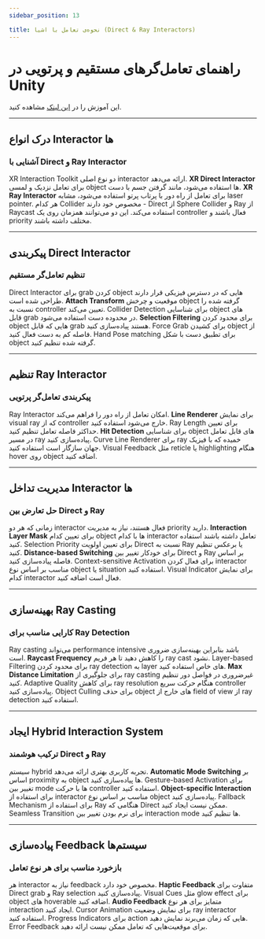 ```yaml
---
sidebar_position: 13

title: نحوه‌ی تعامل با اشیا (Direct & Ray Interactors)
---
```


# راهنمای تعامل‌گرهای مستقیم و پرتویی در Unity

این آموزش را در [این لینک](https://learn.unity.com/pathway/vr-development/unit/events-and-interactions/tutorial/2-3-direct-and-ray-interactors?version=2022.3) مشاهده کنید.

---

## درک انواع Interactor ها

### آشنایی با Direct و Ray Interactor

XR Interaction Toolkit دو نوع اصلی interactor ارائه می‌دهد. **XR Direct Interactor** برای تعامل نزدیک و لمسی object ها استفاده می‌شود، مانند گرفتن جسم با دست. **XR Ray Interactor** برای تعامل از راه دور با پرتاب پرتو استفاده می‌شود، مشابه laser pointer. هر کدام Collider مخصوص خود دارند - Direct از Sphere Collider و Ray از Raycast استفاده می‌کند. این دو می‌توانند همزمان روی یک controller فعال باشند و priority مختلف داشته باشند.

---

## پیکربندی Direct Interactor

### تنظیم تعامل‌گر مستقیم

Direct Interactor برای grab کردن object هایی که در دسترس فیزیکی قرار دارند طراحی شده است. **Attach Transform** موقعیت و چرخش object گرفته شده را نسبت به controller تعیین می‌کند. Collider Detection برای شناسایی object های قابل grab در محدوده دست استفاده می‌شود. **Selection Filtering** برای محدود کردن object هایی که قابل grab هستند پیاده‌سازی کنید. Force Grab برای کشیدن object از فاصله کم به دست فعال کنید. Hand Pose matching برای تطبیق دست با شکل object گرفته شده تنظیم کنید.

---

## تنظیم Ray Interactor

### پیکربندی تعامل‌گر پرتویی

Ray Interactor امکان تعامل از راه دور را فراهم می‌کند. **Line Renderer** برای نمایش visual ray که از controller خارج می‌شود استفاده کنید. Ray Length برای تعیین حداکثر فاصله تعامل تنظیم کنید. **Hit Detection** برای شناسایی object های قابل تعامل در مسیر ray پیاده‌سازی کنید. Curve Line Renderer برای ray خمیده که با فیزیک جهان سازگار است استفاده کنید. Visual Feedback مثل reticle یا highlighting هنگام hover روی object اضافه کنید.

---

## مدیریت تداخل Interactor ها

### حل تعارض بین Direct و Ray

زمانی که هر دو interactor فعال هستند، نیاز به مدیریت priority دارید. **Interaction Layer Mask** برای تعیین کدام object ها با کدام interactor تعامل داشته باشند استفاده کنید. Selection Priority برای تعیین اولویت Direct نسبت به Ray یا برعکس تنظیم کنید. **Distance-based Switching** برای خودکار تغییر بین Direct و Ray بر اساس فاصله پیاده‌سازی کنید. Context-sensitive Activation برای فعال کردن interactor مناسب بر اساس نوع object یا situation استفاده کنید. Visual Indicator برای نمایش کدام interactor فعال است اضافه کنید.

---

## بهینه‌سازی Ray Casting

### کارایی مناسب برای Ray Detection

Ray casting می‌تواند performance intensive باشد بنابراین بهینه‌سازی ضروری است. **Raycast Frequency** را کاهش دهید تا هر فریم ray cast نشود. Layer-based Filtering برای محدود کردن ray detection به layer های خاص استفاده کنید. **Max Distance Limitation** برای جلوگیری از ray casting غیرضروری در فواصل دور تنظیم کنید. Adaptive Quality برای کاهش ray resolution هنگام حرکت سریع controller پیاده‌سازی کنید. Object Culling برای حذف object های خارج از field of view از ray detection استفاده کنید.

---

## ایجاد Hybrid Interaction System

### ترکیب هوشمند Direct و Ray

سیستم hybrid تجربه کاربری بهتری ارائه می‌دهد. **Automatic Mode Switching** بر اساس proximity به object ها پیاده‌سازی کنید. Gesture-based Activation برای تغییر بین mode ها با حرکت controller استفاده کنید. **Object-specific Interaction** برای استفاده از interactor مناسب بر اساس نوع object پیاده‌سازی کنید. Fallback Mechanism برای استفاده از Ray هنگامی که Direct ممکن نیست ایجاد کنید. Seamless Transition برای نرم بودن تغییر بین interaction mode ها تنظیم کنید.

---

## پیاده‌سازی Feedback سیستم‌ها

### بازخورد مناسب برای هر نوع تعامل

هر interactor نیاز به feedback مخصوص خود دارد. **Haptic Feedback** متفاوت برای Direct grab و Ray selection پیاده‌سازی کنید. Visual Cues مثل glow effect برای object های hoverable اضافه کنید. **Audio Feedback** متمایز برای هر نوع interaction ایجاد کنید. Cursor Animation برای نمایش وضعیت ray interactor استفاده کنید. Progress Indicators برای action هایی که زمان می‌برند نمایش دهید. Error Feedback برای موقعیت‌هایی که تعامل ممکن نیست ارائه دهید.
